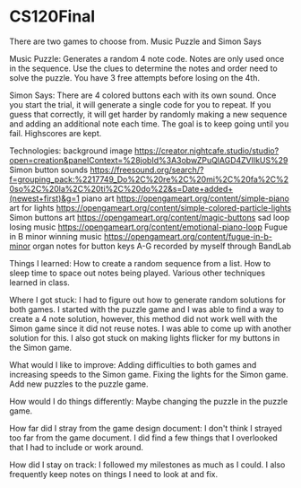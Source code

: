 # CS120Final

There are two games to choose from.
Music Puzzle and Simon Says

Music Puzzle:
  Generates a random 4 note code.
  Notes are only used once in the sequence.
  Use the clues to determine the notes and order need to solve the puzzle.
  You have 3 free attempts before losing on the 4th.

Simon Says:
  There are 4 colored buttons each with its own sound.
  Once you start the trial, it will generate a single code for you to repeat.
  If you guess that correctly, it will get harder by randomly making a new sequence and adding an additional note each time.
  The goal is to keep going until you fail.
  Highscores are kept.

Technologies:
  background image https://creator.nightcafe.studio/studio?open=creation&panelContext=%28jobId%3A3obwZPuQlAGD4ZVIlkUS%29
  Simon button sounds https://freesound.org/search/?f=grouping_pack:%2217749_Do%2C%20re%2C%20mi%2C%20fa%2C%20so%2C%20la%2C%20ti%2C%20do%22&s=Date+added+(newest+first)&g=1
  piano art https://opengameart.org/content/simple-piano
  art for lights https://opengameart.org/content/simple-colored-particle-lights
  Simon buttons art https://opengameart.org/content/magic-buttons
  sad loop losing music https://opengameart.org/content/emotional-piano-loop
  Fugue in B minor winning music https://opengameart.org/content/fugue-in-b-minor
  organ notes for button keys A-G recorded by myself through BandLab

Things I learned:
  How to create a random sequence from a list.
  How to sleep time to space out notes being played.
  Various other techniques learned in class.

Where I got stuck:
  I had to figure out how to generate random solutions for both games. I started with the puzzle game and I was able to find a way to create a 4 note solution, however, this method did not work well with the Simon game since it did not reuse notes. I was able to come up with another solution for this.
  I also got stuck on making lights flicker for my buttons in the Simon game.

What would I like to improve:
  Adding difficulties to both games and increasing speeds to the Simon game.
  Fixing the lights for the Simon game.
  Add new puzzles to the puzzle game.

How would I do things differently:
  Maybe changing the puzzle in the puzzle game.

How far did I stray from the game design document:
  I don't think I strayed too far from the game document. I did find a few things that I overlooked that I had to include or work around.

How did I stay on track:
  I followed my milestones as much as I could.
  I also frequently keep notes on things I need to look at and fix.
